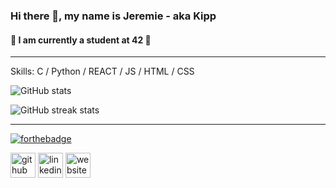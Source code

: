 ### Hi there 👋, my name is Jeremie - aka Kipp
#### 👾 I am currently a student at 42 👾

____________________________________________________________________
Skills: C / Python / REACT / JS / HTML / CSS


![GitHub stats](https://github-readme-stats.vercel.app/api?username=Dot-kpp&show_icons=true&count_private=true)  

![GitHub streak stats](https://github-readme-streak-stats.herokuapp.com/?user=Dot-kpp)  


____________________________________________________________________


[![forthebadge](https://forthebadge.com/images/badges/makes-people-smile.svg)](https://forthebadge.com)


[<img src='https://cdn.jsdelivr.net/npm/simple-icons@3.0.1/icons/github.svg' alt='github' height='40'>](https://github.com/Dot-kpp)  [<img src='https://cdn.jsdelivr.net/npm/simple-icons@3.0.1/icons/linkedin.svg' alt='linkedin' height='40'>](https://www.linkedin.com/in/https://www.linkedin.com/in/jeremie-pilotte-791192145//)  [<img src='https://cdn.jsdelivr.net/npm/simple-icons@3.0.1/icons/icloud.svg' alt='website' height='40'>](https://pilodev.com/)  
